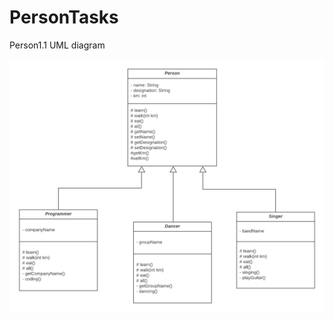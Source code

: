 # PersonTasks

Person1.1 UML diagram

![alt text](https://github.com/aniterstepanyan/PersonTasks/blob/master/Person.png)
